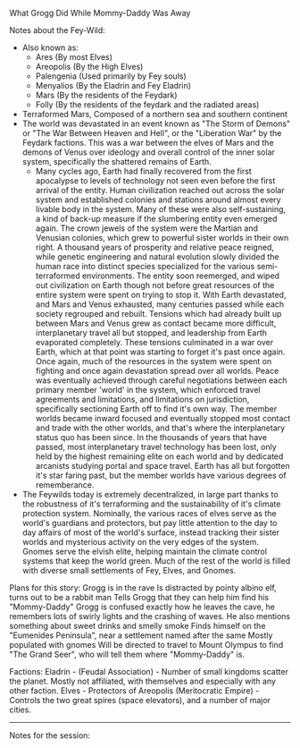 What Grogg Did While Mommy-Daddy Was Away

Notes about the Fey-Wild:
- Also known as:
	- Ares (By most Elves)
	- Areopolis (By the High Elves)
	- Palengenia (Used primarily by Fey souls)
	- Menyalios (By the Eladrin and Fey Eladrin)
	- Mars (By the residents of the Feydark)
	- Folly (By the residents of the feydark and the radiated areas)
- Terraformed Mars, Composed of a northern sea and southern continent
- The world was devastated in an event known as "The Storm of Demons" or "The War Between Heaven and Hell", or the "Liberation War" by the Feydark factions. This was a war between the elves of Mars and the demons of Venus over ideology and overall control of the inner solar system, specifically the shattered remains of Earth.
	- Many cycles ago, Earth had finally recovered from the first apocalypse to levels of technology not seen even before the first arrival of the entity. Human civilization reached out across the solar system and established colonies and stations around almost every livable body in the system. Many of these were also self-sustaining, a kind of back-up measure if the slumbering entity even emerged again. The crown jewels of the system were the Martian and Venusian colonies, which grew to powerful sister worlds in their own right. A thousand years of prosperity and relative peace reigned, while genetic engineering and natural evolution slowly divided the human race into distinct species specialized for the various semi-terraformed environments. The entity soon reemerged, and wiped out civilization on Earth though not before great resources of the entire system were spent on trying to stop it. With Earth devastated, and Mars and Venus exhausted, many centuries passed while each society regrouped and rebuilt. Tensions which had already built up between Mars and Venus grew as contact became more difficult, interplanetary travel all but stopped, and leadership from Earth evaporated completely. These tensions culminated in a war over Earth, which at that point was starting to forget it's past once again. Once again, much of the resources in the system were spent on fighting and once again devastation spread over all worlds. Peace was eventually achieved through careful negotiations between each primary member 'world' in the system, which enforced travel agreements and limitations, and limitations on jurisdiction, specifically sectioning Earth off to find it's own way. The member worlds became inward focused and eventually stopped most contact and trade with the other worlds, and that's where the interplanetary status quo has been since. In the thousands of years that have passed, most interplanetary travel technology has been lost, only held by the highest remaining elite on each world and by dedicated arcanists studying portal and space travel. Earth has all but forgotten it's star faring past, but the member worlds have various degrees of rememberance.
- The Feywilds today is extremely decentralized, in large part thanks to the robustness of it's terraforming and the sustainability of it's climate protection system. Nominally, the various races of elves serve as the world's guardians and protectors, but pay little attention to the day to day affairs of most of the world's surface, instead tracking their sister worlds and mysterious activity on the very edges of the system. Gnomes serve the elvish elite, helping maintain the climate control systems that keep the world green. Much of the rest of the world is filled with diverse small settlements of Fey, Elves, and Gnomes.

Plans for this story:
Grogg is in the rave
Is distracted by pointy albino elf, turns out to be a rabbit man
Tells Grogg that they can help him find his "Mommy-Daddy"
Grogg is confused exactly how he leaves the cave, he remembers lots of swirly lights and the crashing of waves. He also mentions something about sweet drinks and smelly smoke
Finds himself on the "Eumenides Peninsula", near a settlement named after the same
Mostly populated with gnomes
Will be directed to travel to Mount Olympus to find "The Grand Seer", who will tell them where "Mommy-Daddy" is.

Factions:
Eladrin - (Feudal Association) - Number of small kingdoms scatter the planet. Mostly not affiliated, with themselves and especially with any other faction.
Elves - Protectors of Areopolis (Meritocratic Empire) - Controls the two great spires (space elevators), and a number of major cities.


------
Notes for the session:



